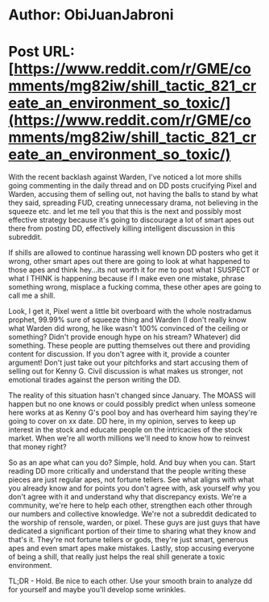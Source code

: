 # Author: ObiJuanJabroni
# Post URL: [https://www.reddit.com/r/GME/comments/mg82iw/shill_tactic_821_create_an_environment_so_toxic/](https://www.reddit.com/r/GME/comments/mg82iw/shill_tactic_821_create_an_environment_so_toxic/)


With the recent backlash against Warden, I've noticed a lot more shills going commenting in the daily thread and on DD posts crucifying Pixel and Warden, accusing them of selling out, not having the balls to stand by what they said, spreading FUD, creating unnecessary drama, not believing in the squeeze etc. and let me tell you that this is the next and possibly most effective strategy because it's going to discourage a lot of smart apes out there from posting DD, effectively killing intelligent discussion in this subreddit.

If shills are allowed to continue harassing well known DD posters who get it wrong, other smart apes out there are going to look at what happened to those apes and think hey...its not worth it for me to post what I SUSPECT or what I THINK is happening because if I make even one mistake, phrase something wrong, misplace a fucking comma, these other apes are going to call me a shill.

Look, I get it, Pixel went a little bit overboard with the whole nostradamus prophet, 99.99% sure of squeeze thing and Warden (I don't really know what Warden did wrong, he like wasn't 100% convinced of the ceiling or something? Didn't provide enough hype on his stream? Whatever) did something. These people are putting themselves out there and providing content for discussion. If you don't agree with it, provide a counter argument! Don't just take out your pitchforks and start accusing them of selling out for Kenny G. Civil discussion is what makes us stronger, not emotional tirades against the person writing the DD.

The reality of this situation hasn't changed since January. The MOASS will happen but no one knows or could possibly predict when unless someone here works at as Kenny G's pool boy and has overheard him saying they're going to cover on xx date. DD here, in my opinion, serves to keep up interest in the stock and educate people on the intricacies of the stock market. When we're all worth millions we'll need to know how to reinvest that money right?

So as an ape what can you do? Simple, hold. And buy when you can. Start reading DD more critically and understand that the people writing these pieces are just regular apes, not fortune tellers. See what aligns with what you already know and for points you don't agree with, ask yourself why you don't agree with it and understand why that discrepancy exists. We're a community, we're here to help each other, strengthen each other through our numbers and collective knowledge. We're not a subreddit dedicated to the worship of rensole, warden, or pixel. These guys are just guys that have dedicated a significant portion of their time to sharing what they know and that's it. They're not fortune tellers or gods, they're just smart, generous apes and even smart apes make mistakes. Lastly, stop accusing everyone of being a shill, that really just helps the real shill generate a toxic environment.

TL;DR - Hold. Be nice to each other. Use your smooth brain to analyze dd for yourself and maybe you'll develop some wrinkles.